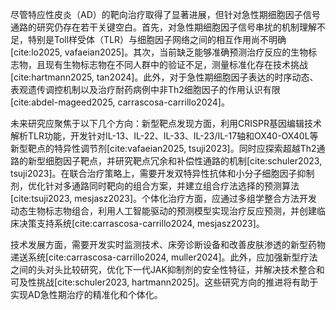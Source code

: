 尽管特应性皮炎（AD）的靶向治疗取得了显著进展，但针对急性期细胞因子信号通路的研究仍存在若干关键空白。首先，对急性期细胞因子信号串扰的机制理解不足，特别是Toll样受体（TLR）与细胞因子网络之间的相互作用尚不明确[cite:lo2025, vafaeian2025]。其次，当前缺乏能够准确预测治疗反应的生物标志物，且现有生物标志物在不同人群中的验证不足，测量标准化存在技术挑战[cite:hartmann2025, tan2024]。此外，对于急性期细胞因子表达的时序动态、表观遗传调控机制以及治疗耐药病例中非Th2细胞因子的作用认识有限[cite:abdel-mageed2025, carrascosa-carrillo2024]。

未来研究应聚焦于以下几个方向：新型靶点发现方面，利用CRISPR基因编辑技术解析TLR功能，开发针对IL-13、IL-22、IL-33、IL-23/IL-17轴和OX40-OX40L等新型靶点的特异性调节剂[cite:vafaeian2025, tsuji2023]。同时应探索超越Th2通路的新型细胞因子靶点，并研究靶点冗余和补偿性通路的机制[cite:schuler2023, tsuji2023]。在联合治疗策略上，需要开发双特异性抗体和小分子细胞因子抑制剂，优化针对多通路同时靶向的组合方案，并建立组合疗法选择的预测算法[cite:tsuji2023, mesjasz2023]。个体化治疗方面，应通过多组学整合方法开发动态生物标志物组合，利用人工智能驱动的预测模型实现治疗反应预测，并创建临床决策支持系统[cite:carrascosa-carrillo2024, mesjasz2023]。

技术发展方面，需要开发实时监测技术、床旁诊断设备和改善皮肤渗透的新型药物递送系统[cite:carrascosa-carrillo2024, muller2024]。此外，应加强新型疗法之间的头对头比较研究，优化下一代JAK抑制剂的安全性特征，并解决技术整合和可及性挑战[cite:schuler2023, hartmann2025]。这些研究方向的推进将有助于实现AD急性期治疗的精准化和个体化。